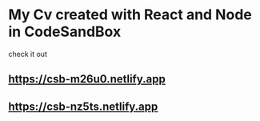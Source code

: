 # My Cv created with React and Node in CodeSandBox

check it out

## https://csb-m26u0.netlify.app

## https://csb-nz5ts.netlify.app
